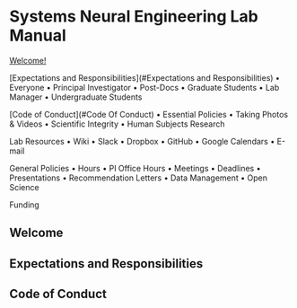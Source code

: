 # Systems Neural Engineering Lab Manual


[Welcome!](#Welcome)

[Expectations and Responsibilities](#Expectations and Responsibilities)
•            Everyone
•            Principal Investigator
•            Post-Docs
•            Graduate Students
•            Lab Manager
•            Undergraduate Students

[Code of Conduct](#Code Of Conduct)
•    Essential Policies
•    Taking Photos & Videos
•    Scientific Integrity
•    Human Subjects Research

Lab Resources
•   Wiki
•   Slack
•   Dropbox
•   GitHub
•   Google Calendars
•   E-mail

General Policies
•       Hours
•       PI Office Hours
•       Meetings
•       Deadlines
•       Presentations
•       Recommendation Letters
•       Data Management
•       Open Science 

Funding

## Welcome

## Expectations and Responsibilities

## Code of Conduct